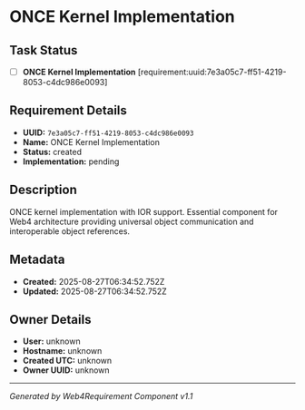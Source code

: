 # ONCE Kernel Implementation

## Task Status
- [ ] **ONCE Kernel Implementation** [requirement:uuid:7e3a05c7-ff51-4219-8053-c4dc986e0093]

## Requirement Details

- **UUID:** `7e3a05c7-ff51-4219-8053-c4dc986e0093`
- **Name:** ONCE Kernel Implementation
- **Status:** created
- **Implementation:** pending

## Description

ONCE kernel implementation with IOR support. Essential component for Web4 architecture providing universal object communication and interoperable object references.

## Metadata

- **Created:** 2025-08-27T06:34:52.752Z
- **Updated:** 2025-08-27T06:34:52.752Z

## Owner Details

- **User:** unknown
- **Hostname:** unknown
- **Created UTC:** unknown
- **Owner UUID:** unknown

---

*Generated by Web4Requirement Component v1.1*